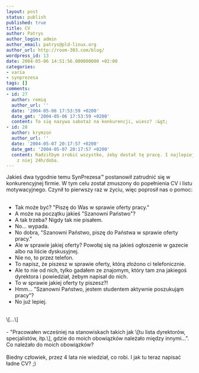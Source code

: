 ```yaml
---
layout: post
status: publish
published: true
title: CV
author: Patrys
author_login: admin
author_email: patrys@pld-linux.org
author_url: http://room-303.com/blog/
wordpress_id: 13
date: 2004-05-06 14:51:56.000000000 +02:00
categories:
- varia
- synprezesa
tags: []
comments:
- id: 27
  author: remiq
  author_url: ''
  date: '2004-05-06 17:53:59 +0200'
  date_gmt: '2004-05-06 17:53:59 +0200'
  content: To się nazywa sabotaż na konkurencji, wiesz? :&gt;
- id: 28
  author: krymzon
  author_url: ''
  date: '2004-05-07 20:17:57 +0200'
  date_gmt: '2004-05-07 20:17:57 +0200'
  content: Radziłbym zrobić wszystko, żeby dostał tę pracę. I najlepiej nie wychodził
    z niej 24h/doba.
---
```

Jakieś dwa tygodnie temu SynPrezesa&trade; postanowił zatrudnić się w konkurencyjnej firmie. W tym celu został zmuszony do popełnienia CV i listu motywacyjnego. Czynił to pierwszy raz w życiu, więc poprosił nas o pomoc:<br />
<br />
- Tak może być? "Piszę do Was w sprawie oferty pracy."<br />
- A może na początku jakieś "Szanowni Państwo"?<br />
- A tak trzeba? Nigdy tak nie pisałem.<br />
- No... wypada.<br />
- No dobra, "Szanowni Państwo, piszę do Państwa w sprawie oferty pracy."<br />
- Ale w sprawie jakiej oferty? Powołaj się na jakieś ogłoszenie w gazecie albo na liście dyskusyjnej.<br />
- Nie no, to przez telefon.<br />
- To napisz, że piszesz w sprawie oferty, którą złożono ci telefonicznie.<br />
- Ale to nie od nich, tylko gadałem ze znajomym, który tam zna jakiegoś dyrektora i powiedział, żebym napisał do nich.<br />
- To w sprawie jakiej oferty ty piszesz?!<br />
- Hmm... "Szanowni Państwo, jestem studentem aktywnie poszukująm pracy"?<br />
- No już lepiej.<br />
<br />
\[...\]<br />
<br />
- "Pracowałen wcześniej na stanowiskach takich jak \[tu lista dyrektorów, specjalistów, itp.\], gdzie do moich obowiązków należało między innymi...". Co należało do moich obowiązków?<br />
<br />
Biedny człowiek, przez 4 lata nie wiedział, co robi. I jak tu teraz napisać ładne CV? ;)
